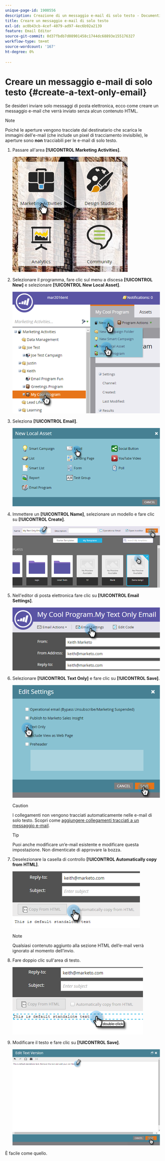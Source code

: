 ```yaml
---
unique-page-id: 1900556
description: Creazione di un messaggio e-mail di solo testo - Documenti Marketo - Documentazione del prodotto
title: Creare un messaggio e-mail di solo testo
exl-id: ac0b43cb-4cef-4079-ad97-4ec6b92a2139
feature: Email Editor
source-git-commit: 0d37fbdb7d08901458c1744dc68893e155176327
workflow-type: tm+mt
source-wordcount: '167'
ht-degree: 0%

---
```


# Creare un messaggio e-mail di solo testo {#create-a-text-only-email}

Se desideri inviare solo messaggi di posta elettronica, ecco come creare un messaggio e-mail che verrà inviato senza alcun contenuto HTML.

>[!NOTE]
>
>Poiché le aperture vengono tracciate dal destinatario che scarica le immagini dell&#39;e-mail (che include un pixel di tracciamento invisibile), le aperture sono **non** tracciabili per le e-mail di solo testo.

1. Passare all&#39;area **[!UICONTROL Marketing Activities]**.

   ![](assets/one-1.png)

1. Selezionare il programma, fare clic sul menu a discesa **[!UICONTROL New]** e selezionare **[!UICONTROL New Local Asset]**.

   ![](assets/two-1.png)

1. Seleziona **[!UICONTROL Email]**.

   ![](assets/three-1.png)

1. Immettere un **[!UICONTROL Name]**, selezionare un modello e fare clic su **[!UICONTROL Create]**.

   ![](assets/four-1.png)

1. Nell&#39;editor di posta elettronica fare clic su **[!UICONTROL Email Settings]**.

   ![](assets/five.png)

1. Selezionare **[!UICONTROL Text Only]** e fare clic su **[!UICONTROL Save]**.

   ![](assets/six.png)

   >[!CAUTION]
   >
   >I collegamenti non vengono tracciati automaticamente nelle e-mail di solo testo. Scopri come [aggiungere collegamenti tracciati a un messaggio e-mail](/help/marketo/product-docs/email-marketing/general/functions-in-the-editor/add-tracked-links-to-a-text-email.md).

   >[!TIP]
   >
   >Puoi anche modificare un’e-mail esistente e modificare questa impostazione. Non dimenticate di approvare la bozza.

1. Deselezionare la casella di controllo **[!UICONTROL Automatically copy from HTML]**.

   ![](assets/seven.png)

   >[!NOTE]
   >
   >Qualsiasi contenuto aggiunto alla sezione HTML dell’e-mail verrà ignorato al momento dell’invio.

1. Fare doppio clic sull&#39;area di testo.

   ![](assets/eight.png)

1. Modificare il testo e fare clic su **[!UICONTROL Save]**.

   ![](assets/nine.png)

È facile come quello.
